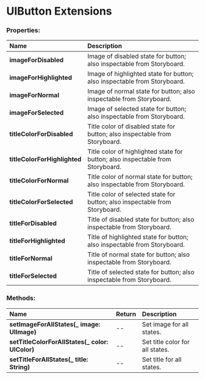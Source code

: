 # UIButton Extensions


### Properties:
|Name | Description |
|:--- | :--- |
|**imageForDisabled**| Image of disabled state for button; also inspectable from Storyboard. |
|**imageForHighlighted**| Image of highlighted state for button; also inspectable from Storyboard. |
|**imageForNormal**| Image of normal state for button; also inspectable from Storyboard. |
|**imageForSelected**| Image of selected state for button; also inspectable from Storyboard. |
|**titleColorForDisabled**| Title color of disabled state for button; also inspectable from Storyboard. |
|**titleColorForHighlighted**| Title color of highlighted state for button; also inspectable from Storyboard. |
|**titleColorForNormal**| Title color of normal state for button; also inspectable from Storyboard. |
|**titleColorForSelected**| Title color of selected state for button; also inspectable from Storyboard. |
|**titleForDisabled**| Title of disabled state for button; also inspectable from Storyboard. |
|**titleForHighlighted**| Title of highlighted state for button; also inspectable from Storyboard. |
|**titleForNormal**| Title of normal state for button; also inspectable from Storyboard. |
|**titleForSelected**| Title of selected state for button; also inspectable from Storyboard. |


### Methods:
|Name | Return | Description |
|:--- | :--- | :--- |
|**setImageForAllStates(_ image: UIImage)**| -- | Set image for all states. |
|**setTitleColorForAllStates(_ color: UIColor)**| -- | Set title color for all states. |
|**setTitleForAllStates(_ title: String)**| -- | Set title for all states. |
